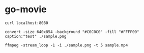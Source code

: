 # go-movie

```
curl localhost:8080
```

```
convert -size 640x854 -background "#C0C0C0" -fill "#FFFF00" caption:"test" ./sample.png
```

```
ffmpeg -stream_loop -1 -i ./sample.png -t 5 sample.mp4
```
